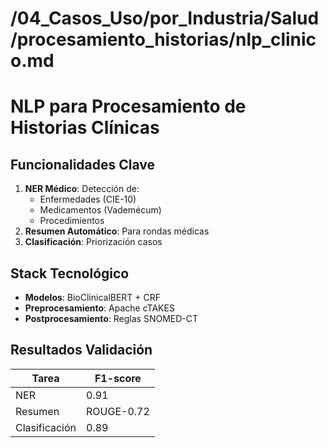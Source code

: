 # /04_Casos_Uso/por_Industria/Salud/procesamiento_historias/nlp_clinico.md
# NLP para Procesamiento de Historias Clínicas

## Funcionalidades Clave
1. **NER Médico**: Detección de:
   - Enfermedades (CIE-10)
   - Medicamentos (Vademécum)
   - Procedimientos
2. **Resumen Automático**: Para rondas médicas
3. **Clasificación**: Priorización casos

## Stack Tecnológico
- **Modelos**: BioClinicalBERT + CRF
- **Preprocesamiento**: Apache cTAKES
- **Postprocesamiento**: Reglas SNOMED-CT

## Resultados Validación
| Tarea | F1-score |
|-------|----------|
| NER | 0.91 |
| Resumen | ROUGE-0.72 |
| Clasificación | 0.89 |